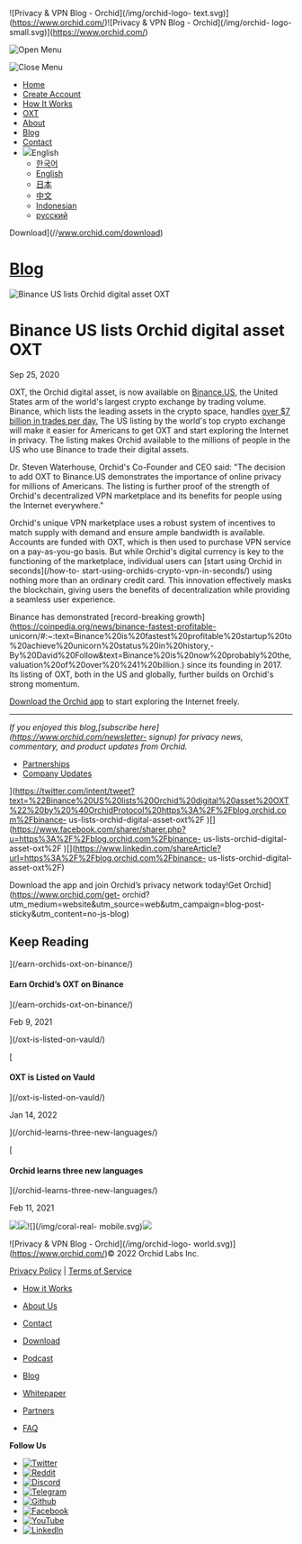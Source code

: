 ![Privacy & VPN Blog - Orchid](/img/orchid-logo-
text.svg)](https://www.orchid.com/)![Privacy & VPN Blog - Orchid](/img/orchid-
logo-small.svg)](https://www.orchid.com/)

![Open Menu](/img/icons/hamburger.svg)

![Close Menu](/img/icons/close.svg)

  * [Home](https://www.orchid.com/)
  * [Create Account](https://www.orchid.com/join)
  * [How It Works](https://www.orchid.com/how-it-works)
  * [OXT](https://www.orchid.com/oxt)
  * [About](https://www.orchid.com/about-us)
  * [Blog](/)
  * [Contact](https://www.orchid.com/contact)
  * ![](/img/globe.svg)English
    * [한국어](//blog.ko.orchid.com/binance-us-lists-orchid-digital-asset-oxt/)
    * [English](//blog.orchid.com/binance-us-lists-orchid-digital-asset-oxt/)
    * [日本](//blog.ja.orchid.com/binance-us-lists-orchid-digital-asset-oxt/)
    * [中文](//blog.zh.orchid.com/binance-us-lists-orchid-digital-asset-oxt/)
    * [Indonesian](//blog.id.orchid.com/binance-us-lists-orchid-digital-asset-oxt/)
    * [русский](//blog.ru.orchid.com/binance-us-lists-orchid-digital-asset-oxt/)

Download](//www.orchid.com/download)

# [Blog](/)

![Binance US lists Orchid digital asset
OXT](/static/35e1d469c15da8a34b9d0128dfbef1af/Orchid_BlogImage_BinanceUS.jpg)

# Binance US lists Orchid digital asset OXT

Sep 25, 2020  
  

OXT, the Orchid digital asset, is now available on
[Binance.US](https://www.binance.us/en/home), the United States arm of the
world's largest crypto exchange by trading volume. Binance, which lists the
leading assets in the crypto space, handles [over $7 billion in trades per
day.](https://coinmarketcap.com/exchanges/binance/) The US listing by the
world's top crypto exchange will make it easier for Americans to get OXT and
start exploring the Internet in privacy. The listing makes Orchid available to
the millions of people in the US who use Binance to trade their digital
assets.

Dr. Steven Waterhouse, Orchid's Co-Founder and CEO said: "The decision to add
OXT to Binance.US demonstrates the importance of online privacy for millions
of Americans. The listing is further proof of the strength of Orchid's
decentralized VPN marketplace and its benefits for people using the Internet
everywhere."

Orchid's unique VPN marketplace uses a robust system of incentives to match
supply with demand and ensure ample bandwidth is available. Accounts are
funded with OXT, which is then used to purchase VPN service on a pay-as-you-go
basis. But while Orchid's digital currency is key to the functioning of the
marketplace, individual users can [start using Orchid in seconds](/how-to-
start-using-orchids-crypto-vpn-in-seconds/) using nothing more than an
ordinary credit card. This innovation effectively masks the blockchain, giving
users the benefits of decentralization while providing a seamless user
experience.

Binance has demonstrated [record-breaking
growth](https://coinpedia.org/news/binance-fastest-profitable-
unicorn/#:~:text=Binance%20is%20fastest%20profitable%20startup%20to%20achieve%20unicorn%20status%20in%20history,-By%20David%20Follow&text=Binance%20is%20now%20probably%20the,valuation%20of%20over%20%241%20billion.)
since its founding in 2017. Its listing of OXT, both in the US and globally,
further builds on Orchid's strong momentum.

[Download the Orchid app](https://www.orchid.com/download) to start exploring
the Internet freely.

* * *

 _If you enjoyed this blog,[subscribe here](https://www.orchid.com/newsletter-
signup) for privacy news, commentary, and product updates from Orchid._

  * [Partnerships](/tag/partnerships/)
  * [Company Updates](/tag/company-updates/)

](https://twitter.com/intent/tweet?text=%22Binance%20US%20lists%20Orchid%20digital%20asset%20OXT%22%20by%20%40OrchidProtocol%20https%3A%2F%2Fblog.orchid.com%2Fbinance-
us-lists-orchid-digital-asset-oxt%2F
)[](https://www.facebook.com/sharer/sharer.php?u=https%3A%2F%2Fblog.orchid.com%2Fbinance-
us-lists-orchid-digital-asset-oxt%2F
)[](https://www.linkedin.com/shareArticle?url=https%3A%2F%2Fblog.orchid.com%2Fbinance-
us-lists-orchid-digital-asset-oxt%2F)

Download the app and join Orchid’s privacy network today!Get
Orchid](https://www.orchid.com/get-
orchid?utm_medium=website&utm_source=web&utm_campaign=blog-post-
sticky&utm_content=no-js-blog)

## Keep Reading

](/earn-orchids-oxt-on-binance/)

#### Earn Orchid’s OXT on Binance

](/earn-orchids-oxt-on-binance/)

Feb 9, 2021

](/oxt-is-listed-on-vauld/)

[

#### OXT is Listed on Vauld

](/oxt-is-listed-on-vauld/)

Jan 14, 2022

](/orchid-learns-three-new-languages/)

[

#### Orchid learns three new languages

](/orchid-learns-three-new-languages/)

Feb 11, 2021

![](/img/coral-electric.svg)![](/img/coral-real.svg)![](/img/coral-real-
mobile.svg)![](/img/footer-fish.svg)

![Privacy & VPN Blog - Orchid](/img/orchid-logo-
world.svg)](https://www.orchid.com/)© 2022 Orchid Labs Inc.

[Privacy Policy](https://www.orchid.com/privacy-policy) | [Terms of
Service](https://www.orchid.com/service-terms)

  * [How it Works](https://www.orchid.com/how-it-works)
  * [About Us](https://www.orchid.com/about-us)
  * [Contact](https://www.orchid.com/contact)

  * [Download](https://www.orchid.com/download)
  * [Podcast](https://www.orchid.com/podcast)
  * [Blog](/)

  * [Whitepaper](https://www.orchid.com/assets/whitepaper/whitepaper.pdf)
  * [Partners](https://www.orchid.com/partners)
  * [FAQ](https://www.orchid.com/faq)

 **Follow Us**

  * [![Twitter](/img/icons/social-twitter.svg)](https://twitter.com/OrchidProtocol)
  * [![Reddit](/img/icons/reddit.svg)](https://www.reddit.com/r/orchid/)
  * [![Discord](/img/icons/social-discord.svg)](https://discord.gg/GDbxmjxX9F)
  * [![Telegram](/img/icons/social-telegram.svg)](https://www.t.me/OrchidOfficial)
  * [![Github](/img/icons/social-github.svg)](https://github.com/OrchidTechnologies)
  * [![Facebook](/img/icons/social-facebook.svg)](https://www.facebook.com/OrchidProtocol)
  * [![YouTube](/img/icons/social-youtube.svg)](https://www.youtube.com/channel/UCIH_BKBlNemsCzDhPYZBlHw)
  * [![LinkedIn](/img/icons/social-linkedin.svg)](https://www.linkedin.com/company/orchidprotocol)

